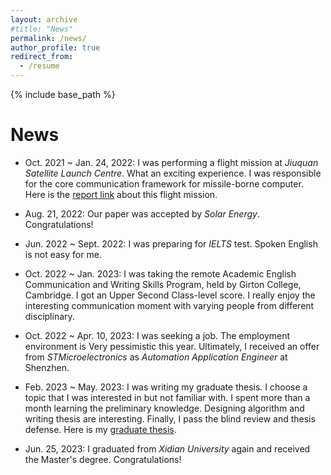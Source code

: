 ```yaml
---
layout: archive
#title: "News"
permalink: /news/
author_profile: true
redirect_from:
  - /resume
---
```


{% include base_path %}

News
======
* Oct. 2021 ~ Jan. 24, 2022: I was performing a flight mission at _Jiuquan Satellite Launch Centre_. What an exciting experience. I was responsible for the core communication framework for missile-borne computer. Here is the [report link](https://www.guancha.cn/industry-science/2022_01_24_623388.shtml) about this flight mission.

<!--
* Feb. 2022 ~ May 2022: I was writing my first journal paper. This project had been done since Oct. 2020. It is hard to write a paper in English.
-->

* Aug. 21, 2022: Our paper was accepted by _Solar Energy_. Congratulations!

* Jun. 2022 ~ Sept. 2022: I was preparing for _IELTS_ test. Spoken English is not easy for me.

* Oct. 2022 ~ Jan. 2023: I was taking the remote Academic English Communication and Writing Skills Program, held by Girton College, Cambridge. I got an Upper Second Class-level score. I really enjoy the interesting communication moment with varying people from different disciplinary. 

* Oct. 2022 ~ Apr. 10, 2023: I was seeking a job. The employment environment is Very pessimistic this year. Ultimately,  I received an offer from _STMicroelectronics_ as _Automation Application Engineer_ at Shenzhen. <!--, rather than research institutes.-->

* Feb. 2023 ~ May. 2023: I was writing my graduate thesis. I choose a topic that I was interested in but not familiar with. I spent more than a month learning the preliminary knowledge. Designing algorithm and writing thesis are interesting. Finally, I pass the blind review and thesis defense. Here is my [graduate thesis](../paper/v2.0.17-基于扰动压缩感知的光伏电池表面缺陷抗噪声检测技术研究(最终签名版).pdf).

<!--
* May. 2023 ~ Now: Considering where I will be, what I want to be 
-->
* Jun. 25, 2023: I graduated from _Xidian University_ again and received the Master's degree. Congratulations!
